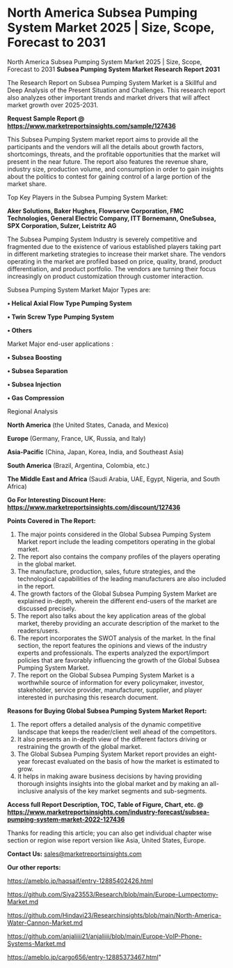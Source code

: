 # North America Subsea Pumping System Market 2025 | Size, Scope, Forecast to 2031
North America Subsea Pumping System Market 2025 | Size, Scope, Forecast to 2031
<strong>Subsea Pumping System Market Research Report 2031</strong>

The Research Report on Subsea Pumping System Market is a Skillful and Deep Analysis of the Present Situation and Challenges. This research report also analyzes other important trends and market drivers that will affect market growth over 2025-2031.

<strong>Request Sample Report @ <a href=https://www.marketreportsinsights.com/sample/127436>https://www.marketreportsinsights.com/sample/127436</a></strong>

This Subsea Pumping System market report aims to provide all the participants and the vendors will all the details about growth factors, shortcomings, threats, and the profitable opportunities that the market will present in the near future. The report also features the revenue share, industry size, production volume, and consumption in order to gain insights about the politics to contest for gaining control of a large portion of the market share.

Top Key Players in the Subsea Pumping System Market:

<strong>Aker Solutions, Baker Hughes, Flowserve Corporation, FMC Technologies, General Electric Company, ITT Bornemann, OneSubsea, SPX Corporation, Sulzer, Leistritz AG</strong>

The Subsea Pumping System Industry is severely competitive and fragmented due to the existence of various established players taking part in different marketing strategies to increase their market share. The vendors operating in the market are profiled based on price, quality, brand, product differentiation, and product portfolio. The vendors are turning their focus increasingly on product customization through customer interaction.

Subsea Pumping System Market Major Types are:

<strong>• Helical Axial Flow Type Pumping System

• Twin Screw Type Pumping System

• Others</strong>

Market Major end-user applications :

<strong>• Subsea Boosting

• Subsea Separation

• Subsea Injection

• Gas Compression</strong>

Regional Analysis

</u><strong><b>North America</b></strong> (the United States, Canada, and Mexico)

<strong><b>Europe </b></strong>(Germany, France, UK, Russia, and Italy)

<strong><b>Asia-Pacific</b></strong> (China, Japan, Korea, India, and Southeast Asia)

<strong><b>South America</b></strong> (Brazil, Argentina, Colombia, etc.)

<strong><b>The Middle East and Africa</b></strong> (Saudi Arabia, UAE, Egypt, Nigeria, and South Africa)

<strong>Go For Interesting Discount Here: <a href=https://www.marketreportsinsights.com/discount/127436>https://www.marketreportsinsights.com/discount/127436</a></strong>

<strong>Points Covered in The Report:</strong>
<ol>
  <li>The major points considered in the Global Subsea Pumping System Market report include the leading competitors operating in the global market.</li>
  <li>The report also contains the company profiles of the players operating in the global market.</li>
  <li>The manufacture, production, sales, future strategies, and the technological capabilities of the leading manufacturers are also included in the report.</li>
  <li>The growth factors of the Global Subsea Pumping System Market are explained in-depth, wherein the different end-users of the market are discussed precisely.</li>
  <li>The report also talks about the key application areas of the global market, thereby providing an accurate description of the market to the readers/users.</li>
  <li>The report incorporates the SWOT analysis of the market. In the final section, the report features the opinions and views of the industry experts and professionals. The experts analyzed the export/import policies that are favorably influencing the growth of the Global Subsea Pumping System Market.</li>
  <li>The report on the Global Subsea Pumping System Market is a worthwhile source of information for every policymaker, investor, stakeholder, service provider, manufacturer, supplier, and player interested in purchasing this research document.</li>
</ol>
<strong>Reasons for Buying Global Subsea Pumping System Market Report:</strong>

<ol>
  <li>The report offers a detailed analysis of the dynamic competitive landscape that keeps the reader/client well ahead of the competitors.</li>
  <li>It also presents an in-depth view of the different factors driving or restraining the growth of the global market.</li>
  <li>The Global Subsea Pumping System Market report provides an eight-year forecast evaluated on the basis of how the market is estimated to grow.</li>
  <li>It helps in making aware business decisions by having providing thorough insights insights into the global market and by making an all-inclusive analysis of the key market segments and sub-segments.</li>
</ol>
<strong>Access full Report Description, TOC, Table of Figure, Chart, etc. @ <a href=https://www.marketreportsinsights.com/industry-forecast/subsea-pumping-system-market-2022-127436>https://www.marketreportsinsights.com/industry-forecast/subsea-pumping-system-market-2022-127436</a></strong>


Thanks for reading this article; you can also get individual chapter wise section or region wise report version like Asia, United States, Europe.

<strong>Contact Us:</strong>
sales@marketreportsinsights.com

<strong>Our other reports:</strong>

<a href=https://ameblo.jp/haqsaif/entry-12885402426.html>https://ameblo.jp/haqsaif/entry-12885402426.html</a>

<a href=https://github.com/Siya23553/Research/blob/main/Europe-Lumpectomy-Market.md>https://github.com/Siya23553/Research/blob/main/Europe-Lumpectomy-Market.md</a>

<a href=https://github.com/Hindavi23/Researchinsights/blob/main/North-America-Water-Cannon-Market.md>https://github.com/Hindavi23/Researchinsights/blob/main/North-America-Water-Cannon-Market.md</a>

<a href=https://github.com/anjaliiii21/anjaliiii/blob/main/Europe-VoIP-Phone-Systems-Market.md>https://github.com/anjaliiii21/anjaliiii/blob/main/Europe-VoIP-Phone-Systems-Market.md</a>

<a href=https://ameblo.jp/cargo656/entry-12885373467.html>https://ameblo.jp/cargo656/entry-12885373467.html</a>"
